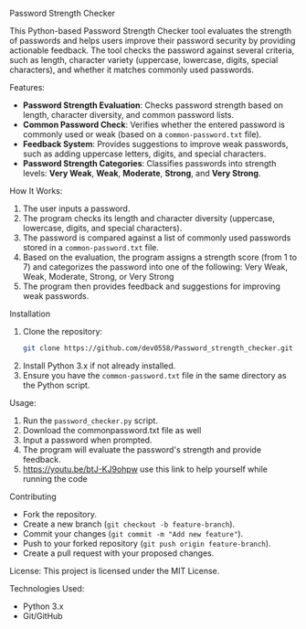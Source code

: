 

Password Strength Checker

This Python-based Password Strength Checker tool evaluates the strength of passwords and helps users improve their password security by providing actionable feedback. The tool checks the password against several criteria, such as length, character variety (uppercase, lowercase, digits, special characters), and whether it matches commonly used passwords.

Features:
- **Password Strength Evaluation**: Checks password strength based on length, character diversity, and common password lists.
- **Common Password Check**: Verifies whether the entered password is commonly used or weak (based on a `common-password.txt` file).
- **Feedback System**: Provides suggestions to improve weak passwords, such as adding uppercase letters, digits, and special characters.
- **Password Strength Categories**: Classifies passwords into strength levels: **Very Weak**, **Weak**, **Moderate**, **Strong**, and **Very Strong**.

How It Works:
1. The user inputs a password.
2. The program checks its length and character diversity (uppercase, lowercase, digits, and special characters).
3. The password is compared against a list of commonly used passwords stored in a `common-password.txt` file.
4. Based on the evaluation, the program assigns a strength score (from 1 to 7) and categorizes the password into one of the following: Very Weak, Weak, Moderate, Strong, or Very Strong
5. The program then provides feedback and suggestions for improving weak passwords.

Installation
1. Clone the repository:
   ```bash
   git clone https://github.com/dev0558/Password_strength_checker.git
   ```
2. Install Python 3.x if not already installed.
3. Ensure you have the `common-password.txt` file in the same directory as the Python script.

Usage:
1. Run the `password_checker.py` script.
2. Download the commonpassword.txt file as well
3. Input a password when prompted.
4. The program will evaluate the password's strength and provide feedback.
5. https://youtu.be/btJ-KJ9ohpw use this link to help yourself while running the code

Contributing
- Fork the repository.
- Create a new branch (`git checkout -b feature-branch`).
- Commit your changes (`git commit -m "Add new feature"`).
- Push to your forked repository (`git push origin feature-branch`).
- Create a pull request with your proposed changes.

License:
This project is licensed under the MIT License.



Technologies Used:
- Python 3.x
- Git/GitHub

